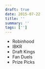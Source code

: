 ```yaml
---
draft: true
date: 2015-07-22
title: ''
summary: ''
tags: ['']
---
```


- Robinhood
- IBKR
- Draft Kings
- Fan Duels
- Prize Picks
